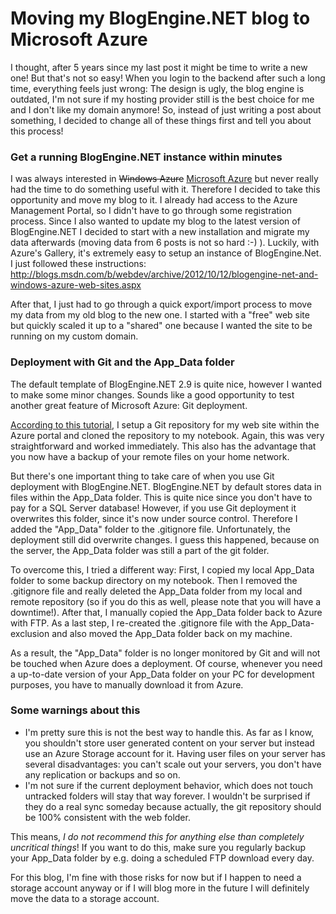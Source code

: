 # Moving my BlogEngine.NET blog to Microsoft Azure


I thought, after 5 years since my last post it might be time to write a new one! But that's not so easy! When you login to the backend after such a long time, everything feels just wrong: The design is ugly, the blog engine is outdated, I'm not sure if my hosting provider still is the best choice for me and I don't like my domain anymore! So, instead of just writing a post about something, I decided to change all of these things first and tell you about this process!

<!--more-->

### Get a running BlogEngine.NET instance within minutes

I was always interested in <strike>Windows Azure</strike>&nbsp;[Microsoft Azure](http://blogs.msdn.com/b/windowsazure/archive/2014/03/25/upcoming-name-change-for-windows-azure.aspx) but never really had the time to do something useful with it. Therefore I decided to take this opportunity and move my blog to it. I already had access to the Azure Management Portal, so I didn't have to go through some registration process. Since I also wanted to update my blog to the latest version of BlogEngine.NET I decided to start with a new installation and migrate my data afterwards (moving data from 6 posts is not so hard :-) ). Luckily, with Azure's Gallery, it's extremely easy to setup an instance of BlogEngine.Net. I just followed these instructions: <http://blogs.msdn.com/b/webdev/archive/2012/10/12/blogengine-net-and-windows-azure-web-sites.aspx>

After that, I just had to go through a quick export/import process to move my data from my old blog to the new one. I started with a "free" web site but quickly scaled it up to a "shared" one because I wanted the site to be running on my custom domain.

### Deployment with Git and the App\_Data folder

The default template of BlogEngine.NET 2.9 is quite nice, however I wanted to make some minor changes. Sounds like a good opportunity to test another great feature of Microsoft Azure: Git deployment.

[According to this tutorial](http://www.windowsazure.com/en-us/documentation/articles/web-sites-publish-source-control/), I setup a Git repository for my web site within the Azure portal and cloned the repository to my notebook. Again, this was very straightforward and worked immediately. This also has the advantage that you now have a backup of your remote files on your home network.

But there's one important thing to take care of when you use Git deployment with BlogEngine.NET. BlogEngine.NET by default stores data in files within the App\_Data folder. This is quite nice since you don't have to pay for a SQL Server database! However, if you use Git deployment it overwrites this folder, since it's now under source control. Therefore I added the "App\_Data" folder to the .gitignore file. Unfortunately, the deployment still did overwrite changes. I guess this happened, because on the server, the App\_Data folder was still a part of the git folder.

To overcome this, I tried a different way: First, I copied my local App\_Data folder to some backup directory on my notebook. Then I removed the .gitignore file and really deleted the App\_Data folder from my local and remote repository (so if you do this as well, please note that you will have a downtime!). After that, I manually copied the App\_Data folder back to Azure with FTP. As a last step, I re-created the .gitignore file with the App\_Data-exclusion and also moved the App\_Data folder back on my machine.

As a result, the "App\_Data" folder is no longer monitored by Git and will not be touched when Azure does a deployment. Of course, whenever you need a up-to-date version of your App\_Data folder on your PC for development purposes, you have to manually download it from Azure.

### Some warnings about this

*   I'm pretty sure this is not the best way to handle this. As far as I know, you shouldn't store user generated content on your server but instead use an Azure Storage account for it. Having user files on your server has several disadvantages: you can't scale out your servers, you don't have any replication or backups and so on.
*   I'm not sure if the current deployment behavior, which does not touch untracked folders will stay that way forever. I wouldn't be surprised if they do a real sync someday because actually, the git repository should be 100% consistent with the web folder.

This means, *I do not recommend this for anything else than completely uncritical things*! If you want to do this, make sure you regularly backup your App\_Data folder by e.g. doing a scheduled FTP download every day.

For this blog, I'm fine with those risks for now but if I happen to need a storage account anyway or if I will blog more in the future I will definitely move the data to a storage account.
